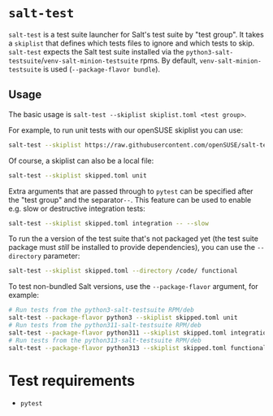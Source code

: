 # `salt-test`

`salt-test` is a test suite launcher for Salt's test suite by "test group". It takes a `skiplist` that defines which tests files to ignore and which tests to skip. `salt-test` expects the Salt test suite installed via the `python3-salt-testsuite`/`venv-salt-minion-testsuite` rpms. By default, `venv-salt-minion-testsuite` is used (`--package-flavor bundle`). 

## Usage
The basic usage is `salt-test --skiplist skiplist.toml <test group>`.

For example, to run unit tests with our openSUSE skiplist you can use:
```sh
salt-test --skiplist https://raw.githubusercontent.com/openSUSE/salt-test-skiplist/main/skipped_tests.toml unit
```

Of course, a skiplist can also be a local file:
```sh
salt-test --skiplist skipped.toml unit
```

Extra arguments that are passed through to `pytest` can be specified after the "test group" and the separator`--`. This feature can be used to enable e.g. slow or destructive integration tests:
```sh
salt-test --skiplist skipped.toml integration -- --slow
```

To run the a version of the test suite that's not packaged yet (the test suite package must _still_ be installed to provide dependencies), you can use the `--directory` parameter:
```sh
salt-test --skiplist skipped.toml --directory /code/ functional
```

To test non-bundled Salt versions, use the `--package-flavor` argument, for example:
```sh
# Run tests from the python3-salt-testsuite RPM/deb
salt-test --package-flavor python3 --skiplist skipped.toml unit
# Run tests from the python311-salt-testsuite RPM/deb
salt-test --package-flavor python311 --skiplist skipped.toml integration
# Run tests from the python313-salt-testsuite RPM/deb
salt-test --package-flavor python313 --skiplist skipped.toml functional
```


# Test requirements

- `pytest`
